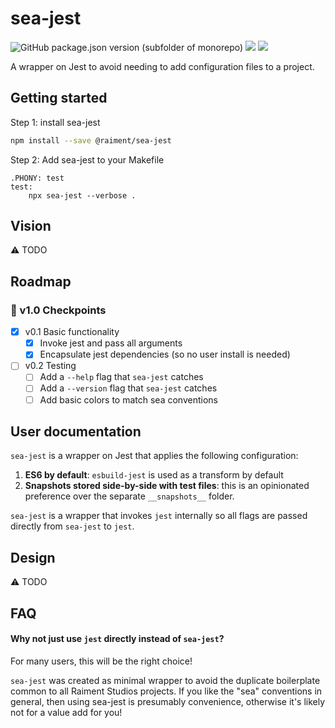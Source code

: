 # sea-jest

![GitHub package.json version (subfolder of monorepo)](https://img.shields.io/github/package-json/v/raiment-studios/monorepo?filename=source%2Fprojects%2Fsea%2Fapps%2Fsea-jest%2Fpackage.json)
![](https://img.shields.io/badge/license-MIT-039)
[![](https://img.shields.io/badge/feedback-welcome!-1a6)](https://github.com/raiment-studios/monorepo/discussions)

A wrapper on Jest to avoid needing to add configuration files to a project.

## Getting started

Step 1: install sea-jest

```bash
npm install --save @raiment/sea-jest
```

Step 2: Add sea-jest to your Makefile

```make
.PHONY: test
test:
    npx sea-jest --verbose .
```

## Vision

⚠️ TODO

## Roadmap

### 🏁 v1.0 Checkpoints

-   [x] v0.1 Basic functionality
    -   [x] Invoke jest and pass all arguments
    -   [x] Encapsulate jest dependencies (so no user install is needed)
-   [ ] v0.2 Testing
    -   [ ] Add a `--help` flag that `sea-jest` catches
    -   [ ] Add a `--version` flag that `sea-jest` catches
    -   [ ] Add basic colors to match sea conventions

## User documentation

`sea-jest` is a wrapper on Jest that applies the following configuration:

1. **ES6 by default**: `esbuild-jest` is used as a transform by default
2. **Snapshots stored side-by-side with test files**: this is an opinionated preference over the separate `__snapshots__` folder.

`sea-jest` is a wrapper that invokes `jest` internally so all flags are passed directly from `sea-jest` to `jest`.

## Design

⚠️ TODO

## FAQ

#### Why not just use `jest` directly instead of `sea-jest`?

For many users, this will be the right choice!

`sea-jest` was created as minimal wrapper to avoid the duplicate boilerplate common to all Raiment Studios projects. If you like the "sea" conventions in general, then using sea-jest is presumably convenience, otherwise it's likely not for a value add for you!
